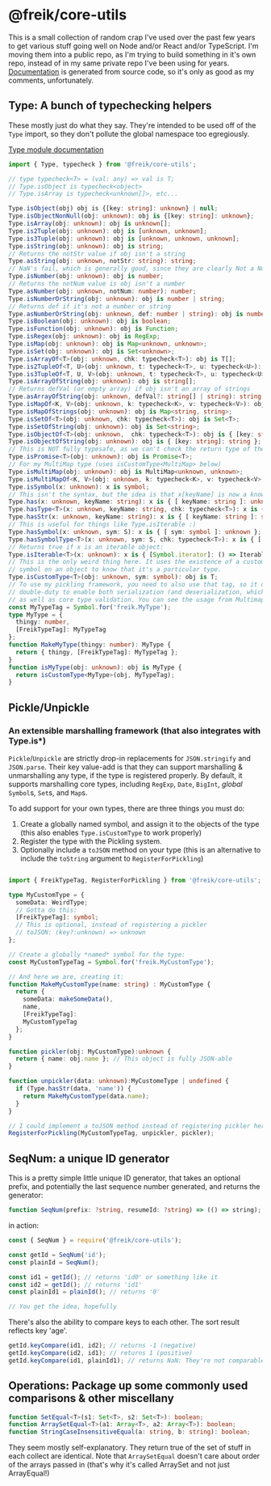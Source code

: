 # @freik/core-utils

This is a small collection of random crap I've used over the past few years to
get various stuff going well on Node and/or React and/or TypeScript. I'm moving
them into a public repo, as I'm trying to build something in it's own repo,
instead of in my same private repo I've been using for years.
[Documentation](docs/README.md) is generated from source code, so it's only as
good as my comments, unfortunately.

## Type: A bunch of typechecking helpers

These mostly just do what they say. They're intended to be used off of the
`Type` import, so they don't pollute the global namespace too egregiously.

[Type module documentation](docs/modules/Type.md)

```typescript
import { Type, typecheck } from '@freik/core-utils';

// type typecheck<T> = (val: any) => val is T;
// Type.isObject is typecheck<object>
// Type.isArray is typecheck<unknown[]>, etc...

Type.isObject(obj) obj is {[key: string]: unknown} | null;
Type.isObjectNonNull(obj: unknown): obj is {[key: string]: unknown};
Type.isArray(obj: unknown): obj is unknown[];
Type.is2Tuple(obj: unknown): obj is [unknown, unknown];
Type.is3Tuple(obj: unknown): obj is [unknown, unknown, unknown];
Type.isString(obj: unknown): obj is string;
// Returns the notStr value if obj isn't a string
Type.asString(obj: unknown, notStr: string): string;
// NaN's fail, which is generally good, since they are clearly Not a Number!
Type.isNumber(obj: unknown): obj is number;
// Returns the notNum value is obj isn't a number
Type.asNumber(obj: unknown, notNum: number): number;
Type.isNumberOrString(obj: unknown): obj is number | string;
// Returns def if it's not a number or string
Type.asNumberOrString(obj: unknown, def: number | string): obj is number | string;
Type.isBoolean(obj: unknown): obj is boolean;
Type.isFunction(obj: unknown): obj is Function;
Type.isRegex(obj: unknown): obj is RegExp;
Type.isMap(obj: unknown): obj is Map<unknown, unknown>;
Type.isSet(obj: unknown): obj is Set<unknown>;
Type.isArrayOf<T>(obj: unknown, chk: typecheck<T>): obj is T[];
Type.is2TupleOf<T, U>(obj: unknown, t: typecheck<T>, u: typecheck<U>): obj is [T, U];
Type.is3TupleOf<T, U, V>(obj: unknown, t: typecheck<T>, u: typecheck<U>, v: typecheck<V>): obj is [T, U, V];
Type.isArrayOfString(obj: unknown): obj is string[];
// Returns defVal (or empty array) if obj isn't an array of strings
Type.asArrayOfString(obj: unknown, defVal?: string[] | string): string[];
Type.isMapOf<K, V>(obj: unknown, k: typecheck<K>, v: typecheck<V>): obj is Map<K, V>;
Type.isMapOfStrings(obj: unknown): obj is Map<string, string>;
Type.isSetOf<T>(obj: unknown, chk: typecheck<T>): obj is Set<T>;
Type.isSetOfString(obj: unknown): obj is Set<string>;
Type.isObjectOf<T>(obj: unknown,  chk: typecheck<T>): obj is { [key: string]: T };
Type.isObjectOfString(obj: unknown): obj is { [key: string]: string };
// This is NOT fully typesafe, as we can't check the return type of the promise
Type.isPromise<T>(obj: unknown): obj is Promise<T>;
// For my MultiMap type (uses isCustomType<MultiMap> below)
Type.isMultiMap(obj: unknown): obj is MultiMap<unknown, unknown>;
Type.isMultiMapOf<K, V>(obj: unknown, k: typecheck<K>, v: typecheck<V>): obj is MultiMap<K, V>;
Type.isSymbol(x: unknown): x is symbol;
// This isn't the syntax, but the idea is that x[keyName] is now a known prop
Type.has(x: unknown, keyName: string): x is { [ keyName: string ]: unknown };
Type.hasType<T>(x: unknown, keyName: string, chk: typecheck<T>): x is { [ keyName: string ]: T };
Type.hasStr(x: unknown, keyName: string): x is { [ keyName: string ]: string };
// This is useful for things like Type.isIterable :)
Type.hasSymbol(x: unknown, sym: S): x is { [ sym: symbol ]: unknown };
Type.hasSymbolType<T>(x: unknown, sym: S, chk: typecheck<T>): x is { [ sym: symbol ]: T };
// Returns true if x is an iterable object:
Type.isIterable<T>(x: unknown): x is { [Symbol.iterator]: () => IterableIterator<T> };
// This is the only weird thing here. It uses the existence of a custom global
// symbol on an object to know that it's a particular type.
Type.isCustomType<T>(obj: unknown, sym: symbol): obj is T;
// To use my pickling framework, you need to also use that tag, so it does
// double-duty to enable both serialization (and deserialization, which is messier)
// as well as core type validation. You can see the usage from Multimap:
const MyTypeTag = Symbol.for('freik.MyType');
type MyType = {
  thingy: number,
  [FreikTypeTag]: MyTypeTag
};
function MakeMyType(thingy: number): MyType {
  return { thingy, [FreikTypeTag]: MyTypeTag };
}
function isMyType(obj: unknown): obj is MyType {
  return isCustomType<MyType>(obj, MyTypeTag);
}
```

## Pickle/Unpickle

### An extensible marshalling framework (that also integrates with Type.is\*)

`Pickle`/`Unpickle` are strictly drop-in replacements for `JSON.stringify` and
`JSON.parse`. Their key value-add is that they can support marshalling &
unmarshalling any type, if the type is registered properly. By default, it
supports marshalling core types, including `RegExp`, `Date`, `BigInt`, _global_
`Symbol`s, `Set`s, and `Map`s.

To add support for your own types, there are three things you must do:

1. Create a globally named symbol, and assign it to the objects of the type (this also enables `Type.isCustomType` to work properly)
2. Register the type with the Pickling system.
3. Optionally include a `toJSON` method on your type (this is an alternative to include the `toString` argument to `RegisterForPickling`)

```Typescript

import { FreikTypeTag, RegisterForPickling } from '@freik/core-utils';

type MyCustomType = {
  someData: WeirdType;
  // Gotta do this:
  [FreikTypeTag]: symbol;
  // This is optional, instead of registering a pickler
  // toJSON: (key?:unknown) => unknown
};

// Create a globally *named* symbol for the type:
const MyCustomTypeTag = Symbol.for('freik.MyCustomType');

// And here we are, creating it:
function MakeMyCustomType(name: string) : MyCustomType {
  return {
    someData: makeSomeData(),
    name,
    [FreikTypeTag]:
    MyCustomTypeTag
  };
}

function pickler(obj: MyCustomType):unknown {
  return { name: obj.name }; // This object is fully JSON-able
}

function unpickler(data: unknown):MyCustomeType | undefined {
  if (Type.hasStr(data, 'name')) {
    return MakeMyCustomType(data.name);
  }
}

// I could implement a toJSON method instead of registering pickler here
RegisterForPickling(MyCustomTypeTag, unpickler, pickler);
```

## SeqNum: a unique ID generator

This is a pretty simple little unique ID generator, that takes an optional
prefix, and potentially the last sequence number generated, and returns the
generator:

```typescript
function SeqNum(prefix: ?string, resumeId: ?string) => (() => string);
```

in action:

```typescript
const { SeqNum } = require('@freik/core-utils');

const getId = SeqNum('id');
const plainId = SeqNum();

const id1 = getId(); // returns 'id0' or something like it
const id2 = getId(); // returns 'id1'
const plainId1 = plainId(); // returns '0'

// You get the idea, hopefully
```

There's also the ability to compare keys to each other.
The sort result reflects key 'age'.

```typescript
getId.keyCompare(id1, id2); // returns -1 (negative)
getId.keyCompare(id2, id1); // returns 1 (positive)
getId.keyCompare(id1, plainId1); // returns NaN: They're not comparable!
```

## Operations: Package up some commonly used comparisons & other miscellany

```typescript
function SetEqual<T>(s1: Set<T>, s2: Set<T>): boolean;
function ArraySetEqual<T>(a1: Array<T>, a2: Array<T>): boolean;
function StringCaseInsensitiveEqual(a: string, b: string): boolean;
```

They seem mostly self-explanatory. They return true of the set of stuff in each
collect are identical. Note that `ArraySetEqual` doesn't care about order of the
arrays passed in (that's why it's called ArraySet and not just ArrayEqual!)

